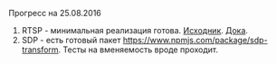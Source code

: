 Прогресс на 25.08.2016

1. RTSP - минимальная реализация готова. [Исходник](./rtsp.js). [Дока](./rtsp.md).
2. SDP - есть готовый пакет https://www.npmjs.com/package/sdp-transform. Тесты на вменяемость вроде проходит.
